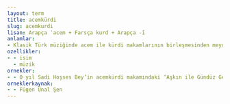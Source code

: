```yaml
---
layout: term
title: acemkürdi
slug: acemkurdi
lisan: Arapça ʿacem + Farsça kurd + Arapça -ī
anlamlar:
- Klasik Türk müziğinde acem ile kürdi makamlarının birleşmesinden meydana gelen birleşik bir makam
ozellikler:
- - isim
  - müzik
ornekler:
- - O yıl Sadi Hoşses Bey’in acemkürdi makamındaki ‘Aşkın ile Gündüz Gece Giryan Efendim’ şarkısı çok moda idi.
orneklerkaynak:
- - Fügen Ünal Şen
---
```

